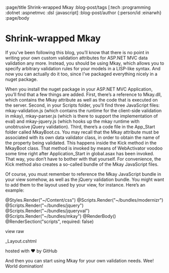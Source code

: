 :page/title Shrink-wrapped Mkay
:blog-post/tags [:tech :programming :dotnet :aspnetmvc :dsl :javascript]
:blog-post/author {:person/id :einarwh}
:page/body

# Shrink-wrapped Mkay

If you’ve been following this blog, you’ll know that there is no point in writing your own custom validation attributes for ASP.NET MVC data validation any more. Instead, you should be using Mkay, which allows you to specify arbitrary validation rules for your models in a LISP-like syntax. And now you can actually do it too, since I’ve packaged everything nicely in a nuget package.

When you install the nuget package in your ASP.NET MVC Application, you’ll find that a few things are added. First, there’s a reference to Mkay.dll, which contains the Mkay attribute as well as the code that is executed on the server. Second, in your Scripts folder, you’ll find three JavaScript files: mkay-validation.js (which contains the runtime for the client-side validation in mkay), mkay-parser.js (which is there to support the implementation of eval) and mkay-jquery.js (which hooks up the mkay runtime with unobtrusive jQuery validation). Third, there’s a code file in the App_Start folder called MkayBoot.cs. You may recall that the Mkay attribute must be associated with its own data validator class, in order to obtain the name of the property being validated. This happens inside the Kick method in the MkayBoot class. That method is invoked by means of WebActivator voodoo some time right after Application_Start in global.asax has been invoked. That way, you don’t have to bother with that yourself. For convenience, the Kick method also creates a so-called bundle of the Mkay JavaScript files.

Of course, you must remember to reference the Mkay JavaScript bundle in your view somehow, as well as the jQuery validation bundle. You might want to add them to the layout used by your view, for instance. Here’s an example:


<!DOCTYPE html>
<html>
<head>
    <meta charset="utf-8" />
    <meta name="viewport" content="width=device-width" />
    <title>@ViewBag.Title</title>
    @Styles.Render("~/Content/css")
    @Scripts.Render("~/bundles/modernizr")
    @Scripts.Render("~/bundles/jquery")
    @Scripts.Render("~/bundles/jqueryval")
    @Scripts.Render("~/bundles/mkay")
</head>
<body>
    @RenderBody()
    @RenderSection("scripts", required: false)
</body>
</html>

view raw


_Layout.cshtml

hosted with ❤ by GitHub

And then you can start using Mkay for your own validation needs. Wee! World domination!

